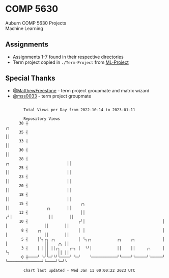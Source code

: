 # COMP 5630
Auburn COMP 5630 Projects  
Machine Learning

## Assignments
- Assignments 1-7 found in their respective directories
- Term project copied in `./Term-Project` from [ML-Project](https://github.com/wumphlett/ML-Project)

## Special Thanks
- [@MatthewFreestone](https://github.com/MatthewFreestone) - term project groupmate and matrix wizard
- [@mss0033](https://github.com/mss0033) - term project groupmate

```

        Total Views per Day from 2022-10-14 to 2023-01-11

        Repository Views
      38 ┼                                                                                       ╭╮
      35 ┤                                                                                       ││
      33 ┤                                                                                       ││
      30 ┤                                                                                       ││
      28 ┤                                                            ╭╮                         ││
      25 ┤                                                            ││                         ││
      23 ┤                                                            ││                         ││
      20 ┤                                                            ││                         ││
      18 ┤                                                            ││                         ││
      15 ┤                       ╭╮                                   ││                ╭╮       ││
      13 ┤                       ││                                  ╭╯│                ││       ││
      10 ┤                      ╭╯│                                  │ │                ││       ││
       8 ┤    ╭╮                │ │                                  │ │                ││       ││
       5 ┤    │╰╮╭╮ ╭╮          │ ╰╮╭╮           ╭╮    ╭╮            │ │                ││    ╭╮ ││
       3 ┤    │ │││ ││╭╮    ╭─╮ │  ╰╯│           ││    ││     ╭╮     │ ╰╮               ││    ││ ││
       0 ┼────╯ ╰╯╰─╯╰╯╰────╯ ╰─╯    ╰───────────╯╰────╯╰─────╯╰─────╯  ╰───────────────╯╰────╯╰─╯╰

        Chart last updated - Wed Jan 11 00:00:22 2023 UTC
        
```
